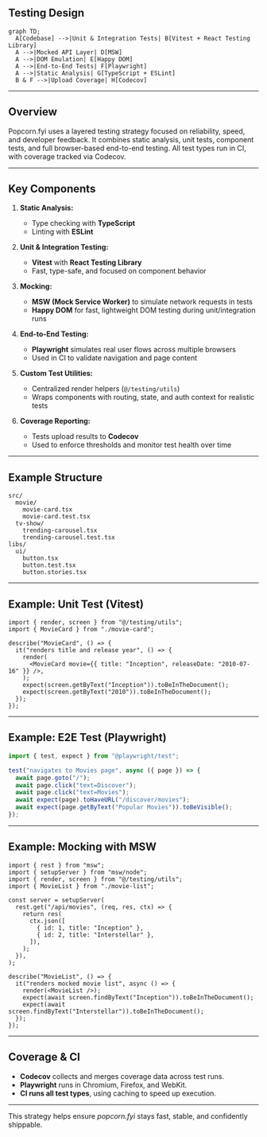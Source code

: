 ## **Testing Design**

```mermaid
graph TD;
  A[Codebase] -->|Unit & Integration Tests| B[Vitest + React Testing Library]
  A -->|Mocked API Layer| D[MSW]
  A -->|DOM Emulation| E[Happy DOM]
  A -->|End-to-End Tests| F[Playwright]
  A -->|Static Analysis| G[TypeScript + ESLint]
  B & F -->|Upload Coverage| H[Codecov]
```

---

## **Overview**

Popcorn.fyi uses a layered testing strategy focused on reliability, speed, and developer feedback. It combines static analysis, unit tests, component tests, and full browser-based end-to-end testing. All test types run in CI, with coverage tracked via Codecov.

---

## Key Components

1. **Static Analysis:**
   - Type checking with **TypeScript**
   - Linting with **ESLint**

2. **Unit & Integration Testing:**
   - **Vitest** with **React Testing Library**
   - Fast, type-safe, and focused on component behavior

3. **Mocking:**
   - **MSW (Mock Service Worker)** to simulate network requests in tests
   - **Happy DOM** for fast, lightweight DOM testing during unit/integration runs

4. **End-to-End Testing:**
   - **Playwright** simulates real user flows across multiple browsers
   - Used in CI to validate navigation and page content

5. **Custom Test Utilities:**
   - Centralized render helpers (`@/testing/utils`)
   - Wraps components with routing, state, and auth context for realistic tests

6. **Coverage Reporting:**
   - Tests upload results to **Codecov**
   - Used to enforce thresholds and monitor test health over time

---

## Example Structure

```text
src/
  movie/
    movie-card.tsx
    movie-card.test.tsx
  tv-show/
    trending-carousel.tsx
    trending-carousel.test.tsx
libs/
  ui/
    button.tsx
    button.test.tsx
    button.stories.tsx
```

---

## Example: Unit Test (Vitest)

```tsx
import { render, screen } from "@/testing/utils";
import { MovieCard } from "./movie-card";

describe("MovieCard", () => {
  it("renders title and release year", () => {
    render(
      <MovieCard movie={{ title: "Inception", releaseDate: "2010-07-16" }} />,
    );
    expect(screen.getByText("Inception")).toBeInTheDocument();
    expect(screen.getByText("2010")).toBeInTheDocument();
  });
});
```

---

## Example: E2E Test (Playwright)

```ts
import { test, expect } from "@playwright/test";

test("navigates to Movies page", async ({ page }) => {
  await page.goto("/");
  await page.click("text=Discover");
  await page.click("text=Movies");
  await expect(page).toHaveURL("/discover/movies");
  await expect(page.getByText("Popular Movies")).toBeVisible();
});
```

---

## Example: Mocking with MSW

```tsx
import { rest } from "msw";
import { setupServer } from "msw/node";
import { render, screen } from "@/testing/utils";
import { MovieList } from "./movie-list";

const server = setupServer(
  rest.get("/api/movies", (req, res, ctx) => {
    return res(
      ctx.json([
        { id: 1, title: "Inception" },
        { id: 2, title: "Interstellar" },
      ]),
    );
  }),
);

describe("MovieList", () => {
  it("renders mocked movie list", async () => {
    render(<MovieList />);
    expect(await screen.findByText("Inception")).toBeInTheDocument();
    expect(await screen.findByText("Interstellar")).toBeInTheDocument();
  });
});
```

---

## Coverage & CI

- **Codecov** collects and merges coverage data across test runs.
- **Playwright** runs in Chromium, Firefox, and WebKit.
- **CI runs all test types**, using caching to speed up execution.

---

This strategy helps ensure _popcorn.fyi_ stays fast, stable, and confidently shippable.
